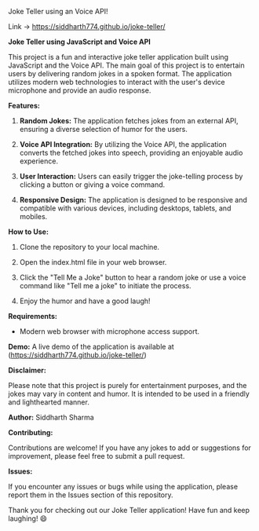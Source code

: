 Joke Teller using an Voice API!

Link -> https://siddharth774.github.io/joke-teller/


**Joke Teller using JavaScript and Voice API**

This project is a fun and interactive joke teller application built using JavaScript and the Voice API. The main goal of this project is to entertain users by delivering random jokes in a spoken format. The application utilizes modern web technologies to interact with the user's device microphone and provide an audio response.

**Features:**

1. **Random Jokes:** The application fetches jokes from an external API, ensuring a diverse selection of humor for the users.

2. **Voice API Integration:** By utilizing the Voice API, the application converts the fetched jokes into speech, providing an enjoyable audio experience.

3. **User Interaction:** Users can easily trigger the joke-telling process by clicking a button or giving a voice command.

4. **Responsive Design:** The application is designed to be responsive and compatible with various devices, including desktops, tablets, and mobiles.

**How to Use:**

1. Clone the repository to your local machine.

2. Open the index.html file in your web browser.

3. Click the "Tell Me a Joke" button to hear a random joke or use a voice command like "Tell me a joke" to initiate the process.

4. Enjoy the humor and have a good laugh!

**Requirements:**

- Modern web browser with microphone access support.

**Demo:**
A live demo of the application is available at (https://siddharth774.github.io/joke-teller/)

**Disclaimer:**

Please note that this project is purely for entertainment purposes, and the jokes may vary in content and humor. It is intended to be used in a friendly and lighthearted manner.

**Author:**  Siddharth Sharma

**Contributing:**

Contributions are welcome! If you have any jokes to add or suggestions for improvement, please feel free to submit a pull request.

**Issues:**

If you encounter any issues or bugs while using the application, please report them in the Issues section of this repository.

Thank you for checking out our Joke Teller application! Have fun and keep laughing! 😄
